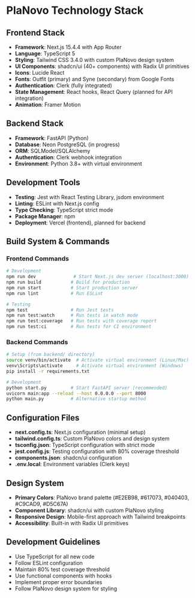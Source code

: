 # PlaNovo Technology Stack

## Frontend Stack
- **Framework**: Next.js 15.4.4 with App Router
- **Language**: TypeScript 5
- **Styling**: Tailwind CSS 3.4.0 with custom PlaNovo design system
- **UI Components**: shadcn/ui (40+ components) with Radix UI primitives
- **Icons**: Lucide React
- **Fonts**: Outfit (primary) and Syne (secondary) from Google Fonts
- **Authentication**: Clerk (fully integrated)
- **State Management**: React hooks, React Query (planned for API integration)
- **Animation**: Framer Motion

## Backend Stack
- **Framework**: FastAPI (Python)
- **Database**: Neon PostgreSQL (in progress)
- **ORM**: SQLModel/SQLAlchemy
- **Authentication**: Clerk webhook integration
- **Environment**: Python 3.8+ with virtual environment

## Development Tools
- **Testing**: Jest with React Testing Library, jsdom environment
- **Linting**: ESLint with Next.js config
- **Type Checking**: TypeScript strict mode
- **Package Manager**: npm
- **Deployment**: Vercel (frontend), planned for backend

## Build System & Commands

### Frontend Commands
```bash
# Development
npm run dev              # Start Next.js dev server (localhost:3000)
npm run build           # Build for production
npm run start           # Start production server
npm run lint            # Run ESLint

# Testing
npm test                # Run Jest tests
npm run test:watch      # Run tests in watch mode
npm run test:coverage   # Run tests with coverage report
npm run test:ci         # Run tests for CI environment
```

### Backend Commands
```bash
# Setup (from backend/ directory)
source venv/bin/activate  # Activate virtual environment (Linux/Mac)
venv\Scripts\activate     # Activate virtual environment (Windows)
pip install -r requirements.txt

# Development
python start.py         # Start FastAPI server (recommended)
uvicorn main:app --reload --host 0.0.0.0 --port 8000
python main.py          # Alternative startup method
```

## Configuration Files
- **next.config.ts**: Next.js configuration (minimal setup)
- **tailwind.config.ts**: Custom PlaNovo colors and design system
- **tsconfig.json**: TypeScript configuration with strict mode
- **jest.config.js**: Testing configuration with 80% coverage threshold
- **components.json**: shadcn/ui configuration
- **.env.local**: Environment variables (Clerk keys)

## Design System
- **Primary Colors**: PlaNovo brand palette (#E2EB98, #617073, #040403, #C9CAD9, #D5C67A)
- **Component Library**: shadcn/ui with custom PlaNovo styling
- **Responsive Design**: Mobile-first approach with Tailwind breakpoints
- **Accessibility**: Built-in with Radix UI primitives

## Development Guidelines
- Use TypeScript for all new code
- Follow ESLint configuration
- Maintain 80% test coverage threshold
- Use functional components with hooks
- Implement proper error boundaries
- Follow PlaNovo design system for styling